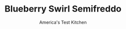 ---
layout: ../../layouts/MarkdownPostLayout.astro
title: Blueberry Swirl Semifreddo
author: America's Test Kitchen
pubDate: 2023-03-15
description: "The ultimate frozen dessert for a dinner party."
image_url: https://res.cloudinary.com/hksqkdlah/image/upload/ar_1:1,c_fill,dpr_2.0,f_auto,fl_lossy.progressive.strip_profile,g_faces:auto,q_auto:low,w_344/SFS_BlueberrySwirlSemifreddo-6_fkyu2j
tags: ["Desserts or Baked Goods","Fruit Desserts"]
calories: 2433
protein: 4
carbohydrates: 30
fats: 18
fiber: 
ingredients: ["1½ cups, heavy cream","4 , large eggs","¾ cup (5¼ ounces), sugar","⅛ teaspoon, table salt","½ teaspoon, almond extract (optional)","6 tablespoons, blueberry jam"]
serves: 8
time: "30 minutes, plus 8 hours freezing"
instructions: ["Line loaf pan with plastic wrap, leaving 3-inch overhang on all sides. Using stand mixer fitted with whisk, whip cream on medium-low speed until foamy, 30 to 60 seconds. Increase speed to high and whip until soft peaks form, 1 to 3 minutes. Transfer cream to large bowl and cover with plastic wrap; refrigerate until ready to use.","Whisk eggs, sugar, and salt together in medium heatproof bowl set over large saucepan containing 1 inch barely simmering water, making sure water does not touch bottom of bowl. Whisk continuously until egg mixture reaches 160 degrees, 5 to 8 minutes. Carefully separate bowl from saucepan and, using rubber spatula, transfer egg mixture to clean bowl of stand mixer. Add almond extract, if using. Using whisk attachment, beat on medium-high speed until mixture is thick, pale, and doubled in volume, 3 to 4 minutes.","Remove bowl from stand mixer. Using rubber spatula, gently fold in half of whipped cream until just incorporated. Fold in remaining cream until just incorporated and no streaks of cream remain.","Transfer one-third of cream mixture to prepared pan. Dollop 2 tablespoons blueberry jam evenly over cream mixture in pan. Using skewer or butter knife, swirl jam evenly into cream mixture. Transfer half of remaining cream mixture to pan, dollop 2 tablespoons jam over mixture, and swirl jam evenly into cream mixture. Repeat with remaining cream mixture and remaining 2 tablespoons jam. Smooth top with rubber spatula. Cover with plastic and freeze until firm, at least 8 hours or up to 2 weeks.","When ready to serve, remove plastic from top and invert pan onto cutting board or serving platter. Gently tug on overhanging plastic to release semifreddo from pan; discard plastic. Smooth surface with spatula, if desired. Dip slicing knife in hot water and wipe dry. Slice semifreddo about 1 inch thick, transferring slices to individual plates and dipping and wiping knife after each slice. Serve immediately."]
nutrition: ["80 mg Potassium, K","80 mg Phosphorus, P","46 mg Calcium, Ca","6 mg Magnesium, Mg","93 mg Sodium, Na","18 g Total lipid (fat)","5 g Fatty acids, total monounsaturated","1 g Fatty acids, total polyunsaturated","1 mg Vitamin C, total ascorbic acid","154 mg Cholesterol","11 g Fatty acids, total saturated","15 µg Folate, food","27 g Sugars, total","1 µg Vitamin K (phylloquinone)","49 g Water","30 g Carbohydrate, by difference","15 µg Folate, DFE","4 g Protein","223 µg Vitamin A, RAE","30 g Carbohydrates (net)","304 kcal Energy","25 g Sugars, added","2433 calories"]
notes: "We prefer to heat the egg mixture in a heavy, heatproof glass or ceramic bowl in step 2; if you use a metal bowl, pay attention to the mixture as it heats, and whisk continuously to ensure that the mixture doesnt heat unevenly at the edges."
---